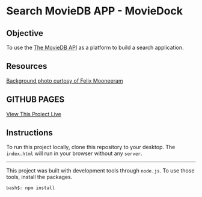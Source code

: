 # Search MovieDB APP - MovieDock

## Objective
To use the [The MovieDB API](https://developers.themoviedb.org/3/getting-started) as a platform to build a search application.

## Resources
[Background photo curtosy of Felix Mooneeram](https://unsplash.com/@felixmooneeram)

## GITHUB PAGES
[View This Project Live](https://mattgreenberg.github.io/DFW2_SearchApp/)

## Instructions
To run this project locally, clone this repository to your desktop.
The `index.html` will run in your browser without any `server`.

***

This project was built with development tools through `node.js`. To use those tools, install the packages.
```
bash$: npm install
```